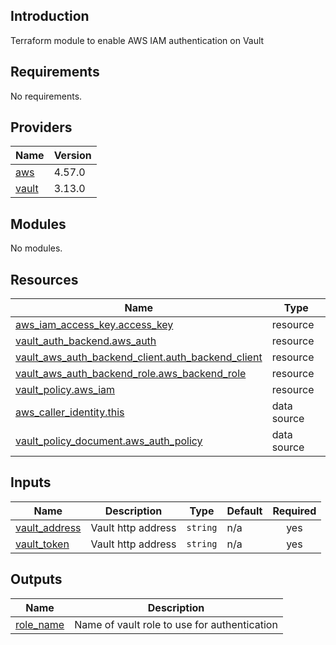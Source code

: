 ## Introduction
Terraform module to enable AWS IAM authentication on Vault

<!-- BEGIN_TF_DOCS -->
## Requirements

No requirements.

## Providers

| Name | Version |
|------|---------|
| <a name="provider_aws"></a> [aws](#provider\_aws) | 4.57.0 |
| <a name="provider_vault"></a> [vault](#provider\_vault) | 3.13.0 |

## Modules

No modules.

## Resources

| Name | Type |
|------|------|
| [aws_iam_access_key.access_key](https://registry.terraform.io/providers/hashicorp/aws/latest/docs/resources/iam_access_key) | resource |
| [vault_auth_backend.aws_auth](https://registry.terraform.io/providers/hashicorp/vault/latest/docs/resources/auth_backend) | resource |
| [vault_aws_auth_backend_client.auth_backend_client](https://registry.terraform.io/providers/hashicorp/vault/latest/docs/resources/aws_auth_backend_client) | resource |
| [vault_aws_auth_backend_role.aws_backend_role](https://registry.terraform.io/providers/hashicorp/vault/latest/docs/resources/aws_auth_backend_role) | resource |
| [vault_policy.aws_iam](https://registry.terraform.io/providers/hashicorp/vault/latest/docs/resources/policy) | resource |
| [aws_caller_identity.this](https://registry.terraform.io/providers/hashicorp/aws/latest/docs/data-sources/caller_identity) | data source |
| [vault_policy_document.aws_auth_policy](https://registry.terraform.io/providers/hashicorp/vault/latest/docs/data-sources/policy_document) | data source |

## Inputs

| Name | Description | Type | Default | Required |
|------|-------------|------|---------|:--------:|
| <a name="input_vault_address"></a> [vault\_address](#input\_vault\_address) | Vault http address | `string` | n/a | yes |
| <a name="input_vault_token"></a> [vault\_token](#input\_vault\_token) | Vault http address | `string` | n/a | yes |

## Outputs

| Name | Description |
|------|-------------|
| <a name="output_role_name"></a> [role\_name](#output\_role\_name) | Name of vault role to use for authentication |
<!-- END_TF_DOCS -->
